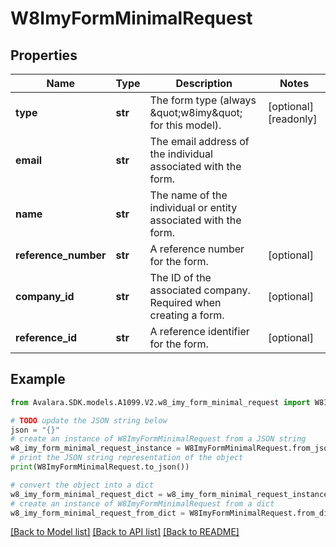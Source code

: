# W8ImyFormMinimalRequest


## Properties

Name | Type | Description | Notes
------------ | ------------- | ------------- | -------------
**type** | **str** | The form type (always \&quot;w8imy\&quot; for this model). | [optional] [readonly] 
**email** | **str** | The email address of the individual associated with the form. | 
**name** | **str** | The name of the individual or entity associated with the form. | 
**reference_number** | **str** | A reference number for the form. | [optional] 
**company_id** | **str** | The ID of the associated company. Required when creating a form. | [optional] 
**reference_id** | **str** | A reference identifier for the form. | [optional] 

## Example

```python
from Avalara.SDK.models.A1099.V2.w8_imy_form_minimal_request import W8ImyFormMinimalRequest

# TODO update the JSON string below
json = "{}"
# create an instance of W8ImyFormMinimalRequest from a JSON string
w8_imy_form_minimal_request_instance = W8ImyFormMinimalRequest.from_json(json)
# print the JSON string representation of the object
print(W8ImyFormMinimalRequest.to_json())

# convert the object into a dict
w8_imy_form_minimal_request_dict = w8_imy_form_minimal_request_instance.to_dict()
# create an instance of W8ImyFormMinimalRequest from a dict
w8_imy_form_minimal_request_from_dict = W8ImyFormMinimalRequest.from_dict(w8_imy_form_minimal_request_dict)
```
[[Back to Model list]](../README.md#documentation-for-models) [[Back to API list]](../README.md#documentation-for-api-endpoints) [[Back to README]](../README.md)


